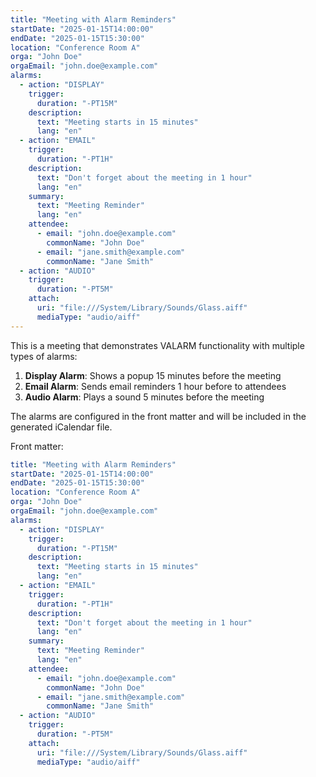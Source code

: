 ```yaml
---
title: "Meeting with Alarm Reminders"
startDate: "2025-01-15T14:00:00"
endDate: "2025-01-15T15:30:00"
location: "Conference Room A"
orga: "John Doe"
orgaEmail: "john.doe@example.com"
alarms:
  - action: "DISPLAY"
    trigger:
      duration: "-PT15M"
    description:
      text: "Meeting starts in 15 minutes"
      lang: "en"
  - action: "EMAIL"
    trigger:
      duration: "-PT1H"
    description:
      text: "Don't forget about the meeting in 1 hour"
      lang: "en"
    summary:
      text: "Meeting Reminder"
      lang: "en"
    attendee:
      - email: "john.doe@example.com"
        commonName: "John Doe"
      - email: "jane.smith@example.com"
        commonName: "Jane Smith"
  - action: "AUDIO"
    trigger:
      duration: "-PT5M"
    attach:
      uri: "file:///System/Library/Sounds/Glass.aiff"
      mediaType: "audio/aiff"
---
```


This is a meeting that demonstrates VALARM functionality with multiple types of alarms:

1. **Display Alarm**: Shows a popup 15 minutes before the meeting
2. **Email Alarm**: Sends email reminders 1 hour before to attendees
3. **Audio Alarm**: Plays a sound 5 minutes before the meeting

The alarms are configured in the front matter and will be included in the generated iCalendar file.

Front matter:

```yaml
title: "Meeting with Alarm Reminders"
startDate: "2025-01-15T14:00:00"
endDate: "2025-01-15T15:30:00"
location: "Conference Room A"
orga: "John Doe"
orgaEmail: "john.doe@example.com"
alarms:
  - action: "DISPLAY"
    trigger:
      duration: "-PT15M"
    description:
      text: "Meeting starts in 15 minutes"
      lang: "en"
  - action: "EMAIL"
    trigger:
      duration: "-PT1H"
    description:
      text: "Don't forget about the meeting in 1 hour"
      lang: "en"
    summary:
      text: "Meeting Reminder"
      lang: "en"
    attendee:
      - email: "john.doe@example.com"
        commonName: "John Doe"
      - email: "jane.smith@example.com"
        commonName: "Jane Smith"
  - action: "AUDIO"
    trigger:
      duration: "-PT5M"
    attach:
      uri: "file:///System/Library/Sounds/Glass.aiff"
      mediaType: "audio/aiff"
```
